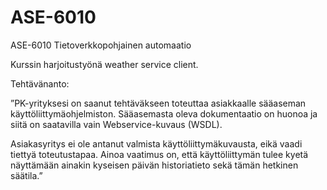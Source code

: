 # ASE-6010
ASE-6010 Tietoverkkopohjainen automaatio

Kurssin harjoitustyönä weather service client.

Tehtävänanto:

”PK-yrityksesi on saanut tehtäväkseen toteuttaa asiakkaalle sääaseman käyttöliittymäohjelmiston. Sääasemasta oleva dokumentaatio on huonoa ja siitä on saatavilla vain Webservice-kuvaus (WSDL).

Asiakasyritys ei ole antanut valmista käyttöliittymäkuvausta, eikä vaadi tiettyä toteutustapaa. Ainoa vaatimus on, että käyttöliittymän tulee kyetä näyttämään ainakin kyseisen päivän historiatieto sekä tämän hetkinen säätila.”

